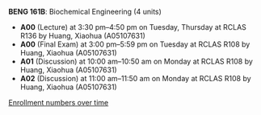 **BENG 161B**: Biochemical Engineering (4 units)

- **A00** (Lecture) at 3:30 pm–4:50 pm on Tuesday, Thursday at RCLAS R136 by Huang, Xiaohua (A05107631)
- **A00** (Final Exam) at 3:00 pm–5:59 pm on Tuesday at RCLAS R108 by Huang, Xiaohua (A05107631)
- **A01** (Discussion) at 10:00 am–10:50 am on Monday at RCLAS R108 by Huang, Xiaohua (A05107631)
- **A02** (Discussion) at 11:00 am–11:50 am on Monday at RCLAS R108 by Huang, Xiaohua (A05107631)

[Enrollment numbers over time](./BENG161B.tsv)

